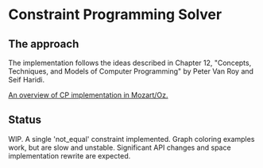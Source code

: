 # Constraint Programming Solver

## The approach 
The implementation follows the ideas described in Chapter 12, "Concepts, Techniques, and Models
  of Computer Programming" by Peter Van Roy and Seif Haridi.

[An overview of CP implementation in Mozart/Oz.](http://mozart2.org/mozart-v1/doc-1.4.0/fdt/index.html)
## Status
WIP. A single 'not_equal' constraint implemented. Graph coloring examples work,
but are slow and unstable. Significant API changes and space implementation rewrite are expected.
